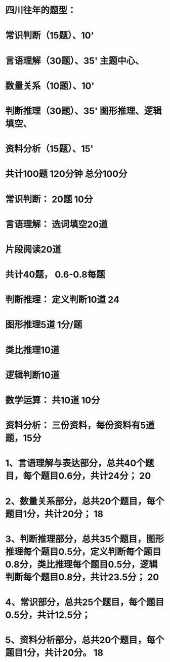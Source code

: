 # 四川往年的题型：
#       常识判断（15题）、10'   
#       言语理解（30题）、35'   主题中心、
#       数量关系（10题）、10'   
#       判断推理（30题）、35'   图形推理、逻辑填空、
#       资料分析（15题）、15'   
#     共计100题 120分钟 总分100分
#
#

# 常识判断：   20题              10分
# 
# 言语理解：   选词填空20道
#            片段阅读20道
#            共计40题，         0.6-0.8每题
# 
# 判断推理：   定义判断10道       24
#            图形推理5道        1分/题
#            类比推理10道
#            逻辑判断10道
# 
# 数学运算：   共10道            10分
# 资料分析：   三份资料，每份资料有5道题，15分


#   1、言语理解与表达部分，总共40个题目，每个题目0.6分，共计24分；  20
#   2、数量关系部分，总共20个题目，每个题目1分，共计20分；    18
#   3、判断推理部分，总共35个题目，图形推理每个题目0.5分，定义判断每个题目0.8分，类比推理每个题目0.5分，逻辑判断每个题目0.8分，共计23.5分；  20
#   4、常识部分，总共25个题目，每个题目0.5分，共计12.5分；   
#   5、资料分析部分，总共20个题目，每个题目1分，共计20分。    18



